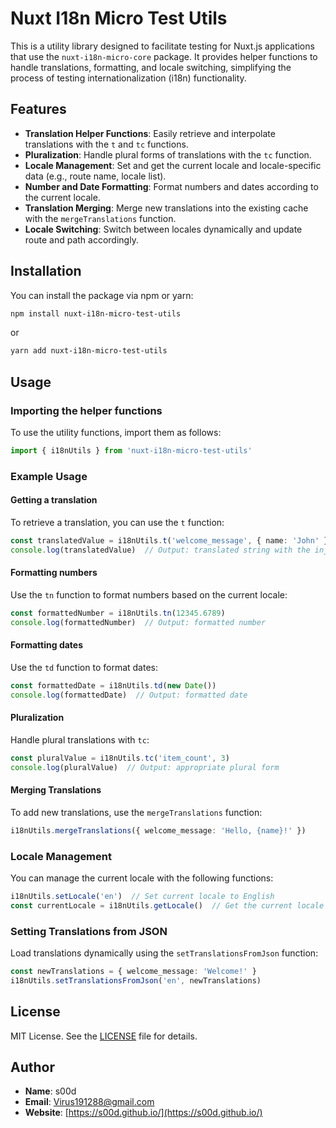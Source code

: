 # Nuxt I18n Micro Test Utils

This is a utility library designed to facilitate testing for Nuxt.js applications that use the `nuxt-i18n-micro-core` package. It provides helper functions to handle translations, formatting, and locale switching, simplifying the process of testing internationalization (i18n) functionality.

## Features

- **Translation Helper Functions**: Easily retrieve and interpolate translations with the `t` and `tc` functions.
- **Pluralization**: Handle plural forms of translations with the `tc` function.
- **Locale Management**: Set and get the current locale and locale-specific data (e.g., route name, locale list).
- **Number and Date Formatting**: Format numbers and dates according to the current locale.
- **Translation Merging**: Merge new translations into the existing cache with the `mergeTranslations` function.
- **Locale Switching**: Switch between locales dynamically and update route and path accordingly.

## Installation

You can install the package via npm or yarn:

```bash
npm install nuxt-i18n-micro-test-utils
```

or

```bash
yarn add nuxt-i18n-micro-test-utils
```

## Usage

### Importing the helper functions

To use the utility functions, import them as follows:

```typescript
import { i18nUtils } from 'nuxt-i18n-micro-test-utils'
```

### Example Usage

#### Getting a translation

To retrieve a translation, you can use the `t` function:

```typescript
const translatedValue = i18nUtils.t('welcome_message', { name: 'John' })
console.log(translatedValue)  // Output: translated string with the injected name
```

#### Formatting numbers

Use the `tn` function to format numbers based on the current locale:

```typescript
const formattedNumber = i18nUtils.tn(12345.6789)
console.log(formattedNumber)  // Output: formatted number
```

#### Formatting dates

Use the `td` function to format dates:

```typescript
const formattedDate = i18nUtils.td(new Date())
console.log(formattedDate)  // Output: formatted date
```

#### Pluralization

Handle plural translations with `tc`:

```typescript
const pluralValue = i18nUtils.tc('item_count', 3)
console.log(pluralValue)  // Output: appropriate plural form
```

#### Merging Translations

To add new translations, use the `mergeTranslations` function:

```typescript
i18nUtils.mergeTranslations({ welcome_message: 'Hello, {name}!' })
```

### Locale Management

You can manage the current locale with the following functions:

```typescript
i18nUtils.setLocale('en')  // Set current locale to English
const currentLocale = i18nUtils.getLocale()  // Get the current locale
```

### Setting Translations from JSON

Load translations dynamically using the `setTranslationsFromJson` function:

```typescript
const newTranslations = { welcome_message: 'Welcome!' }
i18nUtils.setTranslationsFromJson('en', newTranslations)
```

## License

MIT License. See the [LICENSE](LICENSE) file for details.

## Author

- **Name**: s00d
- **Email**: Virus191288@gmail.com
- **Website**: [https://s00d.github.io/](https://s00d.github.io/)
